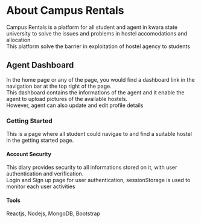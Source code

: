# About Campus Rentals

Campus Rentals is a platform for all student and agent in kwara state university to solve the issues and problems in hostel accomodations and allocation <br />
This platform solve the barrier in exploitation of hostel agency to students

## Agent Dashboard

In the home page or any of the page, you would find a dashboard link in the navigation bar at the top right of the page.<br />
This dashboard contains the informations of the agent and it enable the agent to upload pictures of the available hostels.<br />
However, agent can also update and edit profile details

### Getting Started
 This is a page where all student could navigae to and find a suitable hostel in the getting started page.


#### Account Security
This diary provides security to all informations stored on it, with user authentication and verification. <br />
Login and Sign up page for user authentication, sessionStorage is used to monitor each user activities

 #### Tools

 Reactjs, Nodejs, MongoDB, Bootstrap
